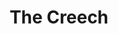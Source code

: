 ---
title: The Creech
issue: "3"
issue_nr: 3
full_title: The Resurrection
subtitle: ""
story_arc: ""
crossover: ""
variant: ""
publisher: Image Comics
creators: 
  - Greg Capullo
  - Danny Miki
release_date: Dec 1997
release_year: 1997
genre:
  - Adventure
format: Comic
pages: 32
signed_by: ""
price: 2.5
---